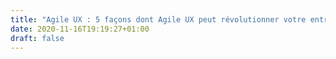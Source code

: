 ```yaml
---
title: "Agile UX : 5 façons dont Agile UX peut révolutionner votre entreprise"
date: 2020-11-16T19:19:27+01:00
draft: false
---
```


